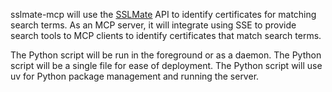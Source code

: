 sslmate-mcp will use the [SSLMate](https://sslmate.com) API to identify certificates for matching search terms.
As an MCP server, it will integrate using SSE to provide search tools to MCP clients to identify certificates that match search terms.

The Python script will be run in the foreground or as a daemon.
The Python script will be a single file for ease of deployment.
The Python script will use uv for Python package management and running the server.
